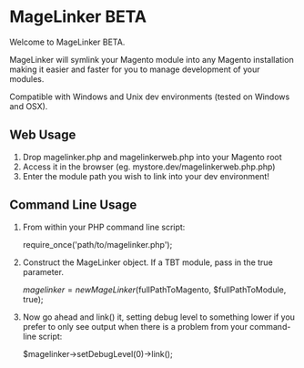 # MageLinker BETA #

Welcome to MageLinker BETA.

MageLinker will symlink your Magento module into any Magento installation
making it easier and faster for you to manage development of your modules.

Compatible with Windows and Unix dev environments (tested on Windows and OSX).

## Web Usage ##
1. Drop magelinker.php and magelinkerweb.php into your Magento root
2. Access it in the browser (eg. mystore.dev/magelinkerweb.php.php)
3. Enter the module path you wish to link into your dev environment!

## Command Line Usage ##
1. From within your PHP command line script:

    require_once('path/to/magelinker.php');

2. Construct the MageLinker object.  If a TBT module, pass in the true parameter.

    $magelinker = new MageLinker($fullPathToMagento, $fullPathToModule, true);

3. Now go ahead and link() it, setting debug level to something lower if you prefer to only see output when there
   is a problem from your command-line script:

    $magelinker->setDebugLevel(0)->link();
